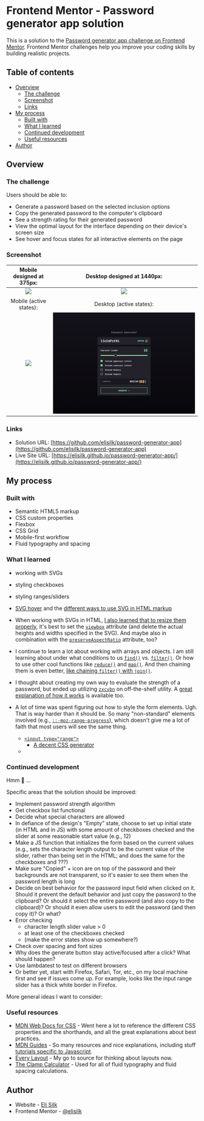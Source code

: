 # Frontend Mentor - Password generator app solution

This is a solution to the [Password generator app challenge on Frontend Mentor](https://www.frontendmentor.io/challenges/password-generator-app-Mr8CLycqjh). Frontend Mentor challenges help you improve your coding skills by building realistic projects.

## Table of contents

- [Overview](#overview)
  - [The challenge](#the-challenge)
  - [Screenshot](#screenshot)
  - [Links](#links)
- [My process](#my-process)
  - [Built with](#built-with)
  - [What I learned](#what-i-learned)
  - [Continued development](#continued-development)
  - [Useful resources](#useful-resources)
- [Author](#author)

## Overview

### The challenge

Users should be able to:

- Generate a password based on the selected inclusion options
- Copy the generated password to the computer's clipboard
- See a strength rating for their generated password
- View the optimal layout for the interface depending on their device's screen size
- See hover and focus states for all interactive elements on the page

### Screenshot

|               Mobile designed at 375px:                |               Desktop designed at 1440px:               |
| :----------------------------------------------------: | :-----------------------------------------------------: |
|   ![](./screenshots/screenshot-mobile-completed.png)   |   ![](./screenshots/screenshot-desktop-completed.png)   |
|                Mobile (active states):                 |                Desktop (active states):                 |
| ![](./screenshots/screenshot-mobile-active-states.png) | ![](./screenshots/screenshot-desktop-active-states.png) |

### Links

- Solution URL: [https://github.com/elisilk/password-generator-app](https://github.com/elisilk/password-generator-app)
- Live Site URL: [https://elisilk.github.io/password-generator-app/](https://elisilk.github.io/password-generator-app/)

## My process

### Built with

- Semantic HTML5 markup
- CSS custom properties
- Flexbox
- CSS Grid
- Mobile-first workflow
- Fluid typography and spacing

### What I learned

- working with SVGs
- styling checkboxes
- styling ranges/sliders

- [SVG hover](https://css-tricks.com/change-color-of-svg-on-hover/) and the [different ways to use SVG in HTML markup](https://css-tricks.com/using-svg/)
- When working with SVGs in HTML, [I also learned that to resize them properly](https://stackoverflow.com/questions/3120739/resizing-svg-in-html), it's best to set the [`viewbox`](https://developer.mozilla.org/en-US/docs/Web/SVG/Attribute/viewBox) attribute (and delete the actual heights and widths specified in the SVG). And maybe also in combination with the [`preserveAspectRatio`](https://developer.mozilla.org/en-US/docs/Web/SVG/Attribute/preserveAspectRatio) attribute, too?
- I continue to learn a lot about working with arrays and objects. I am still learning about under what conditions to us [`find()`](https://developer.mozilla.org/en-US/docs/Web/JavaScript/Reference/Global_Objects/Array/find) vs. [`filter()`](https://developer.mozilla.org/en-US/docs/Web/JavaScript/Reference/Global_Objects/Array/filter). Or how to use other cool functions like [`reduce()`](https://developer.mozilla.org/en-US/docs/Web/JavaScript/Reference/Global_Objects/Array/reduce) and [`map()`](https://developer.mozilla.org/en-US/docs/Web/JavaScript/Reference/Global_Objects/Array/map). And then chaining them is even better, [like chaining `filter()` with `join()`](https://stackoverflow.com/questions/37486800/array-join-with-condition).
- I thought about creating my own way to evaluate the strength of a password, but ended up utilizing [`zxcvbn`](https://github.com/dropbox/zxcvbn) on off-the-shelf utility. A [great explanation of how it works](https://dropbox.tech/security/zxcvbn-realistic-password-strength-estimation) is available too.
- A lot of time was spent figuring out how to style the form elements. Ugh. That is way harder than it should be. So many "non-standard" elements involved (e.g., [`::-moz-range-progress`](https://developer.mozilla.org/en-US/docs/Web/CSS/::-moz-range-progress)), which doesn't give me a lot of faith that most users will see the same thing.
  - [`<input type="range">`](https://developer.mozilla.org/en-US/docs/Web/HTML/Element/input/range)
    - [A decent CSS generator](https://danielstern.ca/range.css/#/)
  - []()

### Continued development

Hmm 🤔 ...

Specific areas that the solution should be improved:

- Implement password strength algorithm
- Get checkbox list functional
- Decide what special characters are allowed
- In defiance of the design's "Empty" state, choose to set up initial state (in HTML and in JS) with some amount of checkboxes checked and the slider at some reasonable start value (e.g., 12)
- Make a JS function that initializes the form based on the current values (e.g., sets the character length output to be the current value of the slider, rather than being set in the HTML; and does the same for the checkboxes and ???)
- Make sure "Copied" + icon are on top of the password and their backgrounds are not transparent, so it's easier to see them when the password length is long
- Decide on best behavior for the password input field when clicked on it. Should it prevent the default behavior and just copy the password to the clipboard? Or should it select the entire password (and also copy to the clipboard)? Or should it even allow users to edit the password (and then copy it)? Or what?
- Error checking
  - character length slider value > 0
  - at least one of the checkboxes checked
  - (make the error states show up somewhere?)
- Check over spacing and font sizes
- Why does the generate button stay active/focused after a click? What should happen?
- Use lambdatest to test on different browsers
- Or better yet, start with Firefox, Safari, Tor, etc., on my local machine first and see if issues come up. For example, looks like the input range slider has a thick white border in Firefox.

More general ideas I want to consider:

### Useful resources

- [MDN Web Docs for CSS](https://developer.mozilla.org/en-US/docs/Web/CSS) - Went here a lot to reference the different CSS properties and the shorthands, and all the great explanations about best practices.
- [MDN Guides](https://developer.mozilla.org/en-US/docs/Learn) - So many resources and nice explanations, including stuff [tutorials specific to Javascript](https://developer.mozilla.org/en-US/docs/Web/JavaScript/Guide).
- [Every Layout](https://every-layout.dev/) - My go to source for thinking about layouts now.
- [The Clamp Calculator](https://royalfig.github.io/fluid-typography-calculator/) - Used for all of fluid typography and fluid spacing calculations.

## Author

- Website - [Eli Silk](https://github.com/elisilk)
- Frontend Mentor - [@elisilk](https://www.frontendmentor.io/profile/elisilk)
